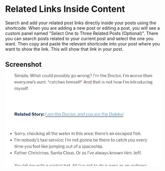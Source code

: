 # Related Links Inside Content

Search and add your related post links directly inside your posts using the shortcode. When you are adding a new post or editing a post, you will see a custom panel named "Select One to Three Related Posts (Optional)". There you can search posts related to your current post and select the one you want. Then copy and paste the relevant shortcode into your post where you want to show the link. This will show that link in your post.

## Screenshot
![Screenshot](screenshot.png "Screenshot")